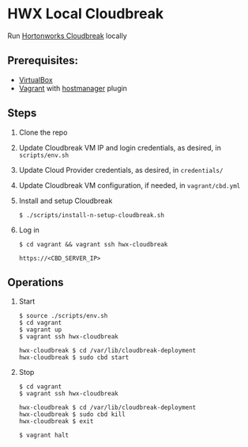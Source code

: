 # HWX Local Cloudbreak

Run [Hortonworks Cloudbreak](https://docs.hortonworks.com/HDPDocuments/Cloudbreak/Cloudbreak-2.4.1/index.html) locally


## Prerequisites:

 * [VirtualBox](https://www.virtualbox.org/)
 * [Vagrant](https://www.vagrantup.com/) with [hostmanager](https://github.com/devopsgroup-io/vagrant-hostmanager) plugin


 ## Steps

  1. Clone the repo

  2. Update Cloudbreak VM IP and login credentials, as desired, in `scripts/env.sh` 

  3. Update Cloud Provider credentials, as desired, in `credentials/`

  4. Update Cloudbreak VM configuration, if needed, in `vagrant/cbd.yml`


  5. Install and setup Cloudbreak 
     ```
     $ ./scripts/install-n-setup-cloudbreak.sh
     ```

  6. Log in
     ```
     $ cd vagrant && vagrant ssh hwx-cloudbreak

     https://<CBD_SERVER_IP>
     ```

## Operations

  1. Start
     ```
     $ source ./scripts/env.sh
     $ cd vagrant
     $ vagrant up
     $ vagrant ssh hwx-cloudbreak

     hwx-cloudbreak $ cd /var/lib/cloudbreak-deployment
     hwx-cloudbreak $ sudo cbd start
     ```

  2. Stop
     ```
     $ cd vagrant
     $ vagrant ssh hwx-cloudbreak

     hwx-cloudbreak $ cd /var/lib/cloudbreak-deployment
     hwx-cloudbreak $ sudo cbd kill
     hwx-cloudbreak $ exit

     $ vagrant halt
     ```
